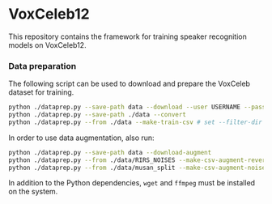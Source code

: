 # VoxCeleb12

This repository contains the framework for training speaker recognition models on VoxCeleb12.

### Data preparation

The following script can be used to download and prepare the VoxCeleb dataset for training.

```bash
python ./dataprep.py --save-path data --download --user USERNAME --password PASSWORD
python ./dataprep.py --save-path ./data --convert
python ./dataprep.py --from ./data --make-train-csv # set --filter-dir if your data dir structure differ from the download one (i.e.: voxceleb1/dev/wav/,voxceleb2/dev/wav/)
```
In order to use data augmentation, also run:

```bash
python ./dataprep.py --save-path data --download-augment
python ./dataprep.py --from ./data/RIRS_NOISES --make-csv-augment-reverb
python ./dataprep.py --from ./data/musan_split --make-csv-augment-noise
```

In addition to the Python dependencies, `wget` and `ffmpeg` must be installed on the system.
